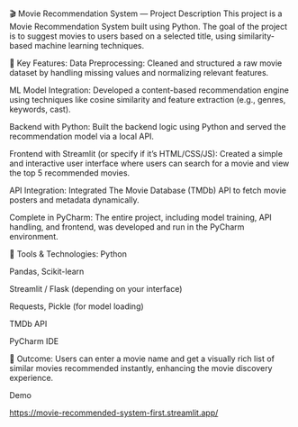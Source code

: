 
🎬 Movie Recommendation System — Project Description
This project is a Movie Recommendation System built using Python. The goal of the project is to suggest movies to users based on a selected title, using similarity-based machine learning techniques.

🔧 Key Features:
Data Preprocessing: Cleaned and structured a raw movie dataset by handling missing values and normalizing relevant features.

ML Model Integration: Developed a content-based recommendation engine using techniques like cosine similarity and feature extraction (e.g., genres, keywords, cast).

Backend with Python: Built the backend logic using Python and served the recommendation model via a local API.

Frontend with Streamlit (or specify if it’s HTML/CSS/JS): Created a simple and interactive user interface where users can search for a movie and view the top 5 recommended movies.

API Integration: Integrated The Movie Database (TMDb) API to fetch movie posters and metadata dynamically.

Complete in PyCharm: The entire project, including model training, API handling, and frontend, was developed and run in the PyCharm environment.

📌 Tools & Technologies:
Python

Pandas, Scikit-learn

Streamlit / Flask (depending on your interface)

Requests, Pickle (for model loading)

TMDb API

PyCharm IDE

🚀 Outcome:
Users can enter a movie name and get a visually rich list of similar movies recommended instantly, enhancing the movie discovery experience.


Demo

https://movie-recommended-system-first.streamlit.app/

